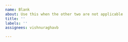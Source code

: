 ```yaml
---
name: Blank
about: Use this when the other two are not applicable
title: ''
labels: ''
assignees: vishnuraghavb

---
```



